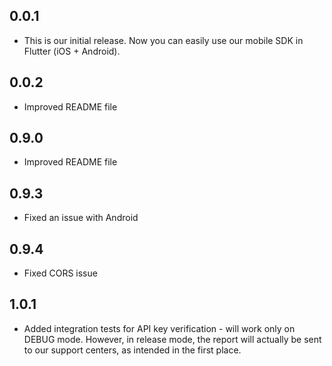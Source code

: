 ## 0.0.1

* This is our initial release. Now you can easily use our mobile SDK in Flutter (iOS + Android).

## 0.0.2

* Improved README file

## 0.9.0

* Improved README file

## 0.9.3

* Fixed an issue with Android

## 0.9.4

* Fixed CORS issue

## 1.0.1

* Added integration tests for API key verification - will work only on DEBUG mode. However, in release mode, the report will actually be sent to our support centers, as intended in the first place.
